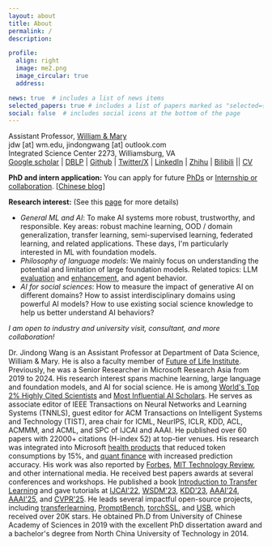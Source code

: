 ```yaml
---
layout: about
title: About
permalink: /
description: 

profile:
  align: right
  image: me2.png
  image_circular: true
  address: 

news: true  # includes a list of news items
selected_papers: true # includes a list of papers marked as "selected={true}"
social: false  # includes social icons at the bottom of the page
---
```


Assistant Professor, <a href="https://www.wm.edu/">William & Mary</a><br/>
jdw [at] wm.edu, jindongwang [at] outlook.com<br>
Integrated Science Center 2273, Williamsburg, VA<br>
[Google scholar](https://scholar.google.com/citations?&user=hBZ_tKsAAAAJ&view_op=list_works&sortby=pubdate) | [DBLP](https://dblp.org/pid/19/2969-1.html) | [Github](https://github.com/jindongwang) | [Twitter/X](https://twitter.com/jd92wang) | [LinkedIn](https://www.linkedin.com/in/jindong-wang/) | [Zhihu](https://www.zhihu.com/people/jindongwang) | [Bilibili](https://space.bilibili.com/477087194) || [CV](https://go.jd92.wang/cv)

**PhD and intern application:** You can apply for future [PhDs](https://jd92wang.notion.site/Professor-Jindong-Wang-from-William-Mary-is-Recruiting-Fully-Funded-PhD-Students-Interns-for-Fall-12eb4ea70d8e803cadebd1a9b75fd739?pvs=4) or [Internship or collaboration](https://forms.gle/zRcWP49qF9aR1VXW8). [[Chinese blog](https://zhuanlan.zhihu.com/p/4827065042)]

**Research interest:** (See this [page](https://jd92.wang/research/) for more details)
- *General ML and AI*: To make AI systems more robust, trustworthy, and responsible. Key areas: robust machine learning, OOD / domain generalization, transfer learning, semi-supervised learning, federated learning, and related applications. These days, I'm particularly interested in ML with foundation models.
- *Philosophy of language models*: We mainly focus on understanding the potential and limitation of large foundation models. Related topics: LLM [evaluation](https://llm-eval.github.io/) and [enhancement](https://llm-enhance.github.io/), and agent behavior.
- *AI for social sciences*: How to measure the impact of generative AI on different domains? How to assist interdisciplinary domains using powerful AI models? How to use existing social science knowledge to help us better understand AI behaviors?

*I am open to industry and university visit, consultant, and more collaboration!*

Dr. Jindong Wang is an Assistant Professor at Department of Data Science, William & Mary. He is also a faculty member of [Future of Life Institute](https://futureoflife.org/person/jindong-wang/). Previously, he was a Senior Researcher in Microsoft Research Asia from 2019 to 2024. His research interest spans machine learning, large language and foundation models, and AI for social science. He is among [World's Top 2% Highly Cited Scientists](https://ecebm.com/2023/10/04/stanford-university-names-worlds-top-2-scientists-2023/) and [Most Influential AI Scholars](https://www.aminer.cn/ai2000?domain_ids=5dc122672ebaa6faa962c2a4). He serves as associate editor of IEEE Transactions on Neural Networks and Learning Systems (TNNLS), guest editor for ACM Transactions on Intelligent Systems and Technology (TIST), area chair for ICML, NeurIPS, ICLR, KDD, ACL, ACMMM, and ACML, and SPC of IJCAI and AAAI. He published over 60 papers with 22000+ citations (H-index 52) at top-tier venues. His research was integrated into Microsoft [health products](https://isthmus.com/news/cover-story/epic-and-microsoft-partner-up/) that reduced token consumptions by 15%, and [quant finance](https://www.vadim.blog/qlib-ai-quant-workflow-adarnn) with increased prediction accuracy.
His work was also reported by [Forbes](https://www.forbes.com/sites/lanceeliot/2023/11/11/the-answer-to-why-emotionally-worded-prompts-can-goose-generative-ai-into-better-answers-and-how-to-spur-a-decidedly-positive-rise-out-of-ai/?sh=38038fb137e5), [MIT Technology Review](https://www.mittrchina.com/news/detail/13596), and other international media. He received best papers awards at several conferences and workshops. He published a book [Introduction to Transfer Learning](http://jd92.wang/tlbook) and gave tutorials at [IJCAI'22](https://dgresearch.github.io/), [WSDM'23](https://dgresearch.github.io/), [KDD'23](https://mltrust.github.io/), [AAAI'24](https://ood-timeseries.github.io/), [AAAI'25](https://llm-understand.github.io/), and [CVPR'25](https://ucsb-mlsec.github.io/cvpr2025-tutorial-Evaluating-Large-Multi-modal-Models-Challenges-and-Methods/). He leads several impactful open-source projects, including [transferlearning](https://github.com/jindongwang/transferlearning), [PromptBench](https://github.com/microsoft/promptbench), [torchSSL](https://github.com/torchssl/torchssl), and [USB](https://github.com/microsoft/Semi-superised-learning), which received over 20K stars. He obtained Ph.D from University of Chinese Academy of Sciences in 2019 with the excellent PhD dissertation award and a bachelor's degree from North China University of Technology in 2014.